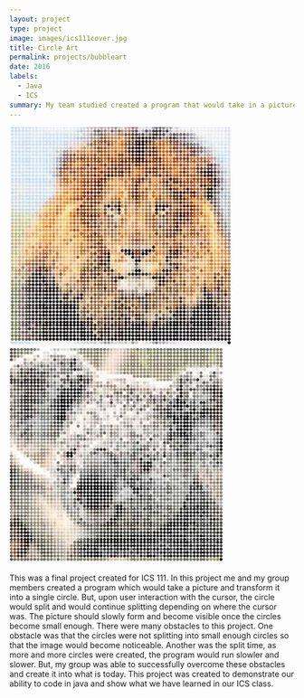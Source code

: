 ```yaml
---
layout: project
type: project
image: images/ics111cover.jpg
title: Circle Art
permalink: projects/bubbleart
date: 2016
labels:
  - Java
  - ICS
summary: My team studied created a program that would take in a picture and transform it into a circle where it would ultimatly revil the picture in the end after multiple splits of the circle. 
---
```


<div class="ui medium right floated rounded image">
<img class="ui medium right floated rounded image" src="../images/ics111lion.jpg">
<img class="ui medium right floated rounded image" src="../images/ics111koala.jpg">
</div>


This was a final project created for ICS 111. In this project me and my group members created a program which would take a picture and transform it into a single circle. But, upon user interaction with the cursor, the circle would split and would continue splitting depending on where the cursor was. The picture should slowly form and become visible once the circles become small enough. There were many obstacles to this project. One obstacle was that the circles were not splitting into small enough circles so that the image would become noticeable. Another was the split time, as more and more circles were created, the program would run slowler and slower. But, my group was able to successfully overcome these obstacles and create it into what is today. This project was created to demonstrate our ability to code in java and show what we have learned in our ICS class. 
